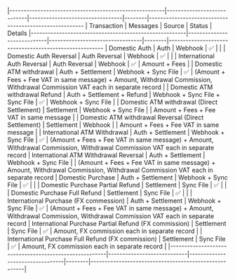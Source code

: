 |-------------------------------------------------------|----------------------------|---------------------------------|--------|-------------------------------------------------------
| Transaction                                           | Messages                   | Source                          | Status | Details 
|-------------------------------------------------------|----------------------------|---------------------------------|--------|-------------------------------------------------------
| Domestic Auth                                         | Auth                       | Webhook                         |   ✅   |                                                      |
| Domestic Auth Reversal                                | Auth Reversal              | Webhook                         |   ✅   |                                                      |
| International Auth Reversal                           | Auth Reversal              | Webhook                         |   ✅   | Amount + Fees                                        |
| Domestic ATM withdrawal                               | Auth + Settlement          | Webhook + Sync File             |   ✅   | (Amount + Fees + Fee VAT in same message) + Amount, Withdrawal  Commission, Withdrawal  Commission VAT each in separate record                                                                                                             |
| Domestic ATM withdrawal Refund                        | Auth + Settlement + Refund | Webhook + Sync File + Sync File |   ✅   | Webhook + Sync File                                  |
| Domestic ATM withdrawal (Direct Settlement)           | Settlement                 | Webhook + Sync File             |        | Amount + Fees + Fee VAT in same message              |
| Domestic ATM withdrawal Reversal (Direct Settlement)  | Settlement                 | Webhook                         |        | Amount + Fees + Fee VAT in same message              |
| International ATM Withdrawal                          | Auth + Settlement          | Webhook + Sync File             |   ✅   | (Amount + Fees + Fee VAT in same message) + Amount, Withdrawal  Commission, Withdrawal  Commission VAT each in separate record
| International ATM Withdrawal Reversal                 | Auth + Settlement          | Webhook + Sync File             |        | (Amount + Fees + Fee VAT in same message) + Amount, Withdrawal  Commission, Withdrawal  Commission VAT each in separate record
| Domestic Purchase                                     | Auth + Settlement          | Webhook + Sync File             |   ✅   |                                                      |
| Domestic Purchase Partial Refund                      | Settlement                 | Sync File                       |   ✅   |                                                      |
| Domestic Purchase Full Refund                         | Settlement                 | Sync File                       |   ✅   |                                                      |
| International Purchase (FX commession)                | Auth + Settlement          | Webhook + Sync File             |   ✅   | (Amount + Fees + Fee VAT in same message) + Amount, Withdrawal  Commission, Withdrawal  Commission VAT each in separate record
| International Purchase Partial Refund (FX commission) | Settlement                 | Sync File                       |   ✅   | Amount, FX commission each in separate record        | 
| International Purchase Full Refund (FX commission)    | Settlement                 | Sync File                       |   ✅   | Amount, FX commission each in separate record        |
|-------------------------------------------------------|----------------------------|---------------------------------|--------|------------------------------------------------------|